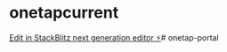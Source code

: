 # onetapcurrent

[Edit in StackBlitz next generation editor ⚡️](https://stackblitz.com/~/github.com/Arrogantx/onetapcurrent)# onetap-portal
